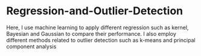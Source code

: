 # Regression-and-Outlier-Detection
Here, I use machine learning to apply different regression such as kernel, Bayesian and Gaussian to compare their performance. I also employ different methods related to outlier detection such as k-means and principal component analysis

